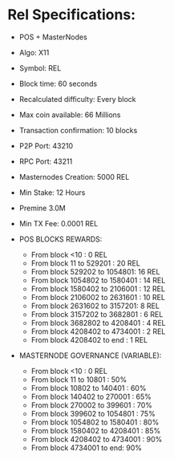 # Rel Specifications:

- POS + MasterNodes
- Algo: X11
- Symbol: REL
- Block time: 60 seconds 
- Recalculated difficulty: Every block
- Max coin available: 66 Millions
- Transaction confirmation: 10 blocks
- P2P Port: 43210
- RPC Port: 43211
- Masternodes Creation: 5000 REL
- Min Stake: 12 Hours
- Premine 3.0M
- Min TX Fee: 0.0001 REL

- POS BLOCKS REWARDS:
	
    - From block <10 : 0 REL
    - From block 11 to 529201 : 20 REL
    - From block 529202 to 1054801: 16 REL
    - From block 1054802 to 1580401 : 14 REL
    - From block 1580402 to 2106001 : 12 REL
    - From block 2106002 to 2631601 : 10 REL
    - From block 2631602 to 3157201: 	8  REL
    - From block 3157202 to 3682801 : 6 REL
    - From block 3682802 to 4208401 : 4 REL
    - From block 4208402 to 4734001 : 2 REL
    - From block 4208402 to end : 1 REL


 - MASTERNODE GOVERNANCE (VARIABLE):

    - From block <10 : 0 REL
    - From block 11 to 10801 : 50% 
    - From block 10802 to 140401 : 60% 
    - From block 140402 to 270001 : 65%
    - From block 270002 to 399601 : 70%
    - From block 399602 to 1054801 : 75%
    - From block 1054802 to 1580401 : 80%
    - From block 1580402 to 4208401 : 85%
    - From block 4208402 to 4734001 : 90%
    - From block 4734001 to end: 90%






